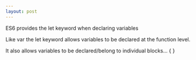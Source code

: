 ```yaml
---
layout: post
---
```


ES6 provides the let keyword when declaring variables

Like var the let keyword allows variables to be declared at the function level.

It also allows variables to be declared/belong to individual blocks... { }
